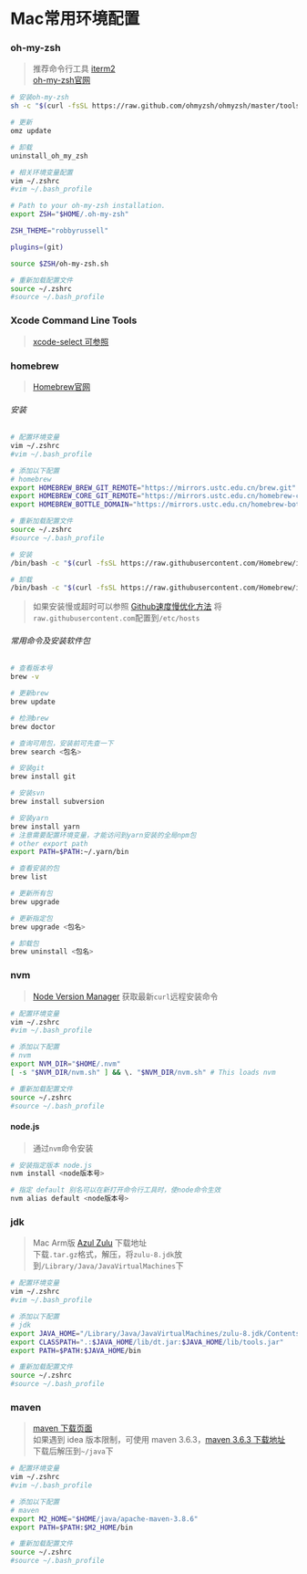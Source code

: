 # Mac常用环境配置

### oh-my-zsh

> 推荐命令行工具 [iterm2](https://iterm2.com/)  
> [oh-my-zsh官网](https://ohmyz.sh/)  

```bash
# 安装oh-my-zsh
sh -c "$(curl -fsSL https://raw.github.com/ohmyzsh/ohmyzsh/master/tools/install.sh)"

# 更新
omz update

# 卸载
uninstall_oh_my_zsh
```

```bash
# 相关环境变量配置
vim ~/.zshrc
#vim ~/.bash_profile

# Path to your oh-my-zsh installation.
export ZSH="$HOME/.oh-my-zsh"

ZSH_THEME="robbyrussell"

plugins=(git)

source $ZSH/oh-my-zsh.sh

# 重新加载配置文件
source ~/.zshrc
#source ~/.bash_profile
```

### Xcode Command Line Tools

> [xcode-select 可参照](https://github.com/nodejs/node-gyp/blob/main/macOS_Catalina.md#i-did-all-that-and-the-acid-test-still-does-not-pass--)  

### homebrew

> [Homebrew官网](https://brew.sh/index_zh-cn)  

###### 安装

```bash
# 配置环境变量
vim ~/.zshrc
#vim ~/.bash_profile

# 添加以下配置
# homebrew
export HOMEBREW_BREW_GIT_REMOTE="https://mirrors.ustc.edu.cn/brew.git"
export HOMEBREW_CORE_GIT_REMOTE="https://mirrors.ustc.edu.cn/homebrew-core.git"
export HOMEBREW_BOTTLE_DOMAIN="https://mirrors.ustc.edu.cn/homebrew-bottles"

# 重新加载配置文件
source ~/.zshrc
#source ~/.bash_profile
```

```bash
# 安装
/bin/bash -c "$(curl -fsSL https://raw.githubusercontent.com/Homebrew/install/master/install.sh)"

# 卸载
/bin/bash -c "$(curl -fsSL https://raw.githubusercontent.com/Homebrew/install/HEAD/uninstall.sh)"
```

> 如果安装慢或超时可以参照 [Github速度慢优化方法](../git-svn/git.md#github速度慢优化方法) 将```raw.githubusercontent.com```配置到```/etc/hosts```  

###### 常用命令及安装软件包

```bash
# 查看版本号
brew -v

# 更新brew
brew update

# 检测brew
brew doctor

# 查询可用包，安装前可先查一下
brew search <包名>

# 安装git
brew install git

# 安装svn
brew install subversion

# 安装yarn
brew install yarn
# 注意需要配置环境变量，才能访问到yarn安装的全局npm包
# other export path
export PATH=$PATH:~/.yarn/bin

# 查看安装的包
brew list

# 更新所有包
brew upgrade

# 更新指定包
brew upgrade <包名>

# 卸载包
brew uninstall <包名>
```

### nvm

> [Node Version Manager](https://github.com/nvm-sh/nvm) 获取最新```curl```远程安装命令  

```bash
# 配置环境变量
vim ~/.zshrc
#vim ~/.bash_profile

# 添加以下配置
# nvm
export NVM_DIR="$HOME/.nvm"
[ -s "$NVM_DIR/nvm.sh" ] && \. "$NVM_DIR/nvm.sh" # This loads nvm

# 重新加载配置文件
source ~/.zshrc
#source ~/.bash_profile
```

#### node.js

> 通过```nvm```命令安装  

```bash
# 安装指定版本 node.js
nvm install <node版本号>

# 指定 default 别名可以在新打开命令行工具时，使node命令生效
nvm alias default <node版本号>
```

### jdk

> Mac Arm版 [Azul Zulu](https://www.azul.com/downloads/?version=java-8-lts&os=macos&architecture=arm-64-bit&package=jdk) 下载地址  
> 下载```.tar.gz```格式，解压，将```zulu-8.jdk```放到```/Library/Java/JavaVirtualMachines```下  

```bash
# 配置环境变量
vim ~/.zshrc
#vim ~/.bash_profile

# 添加以下配置
# jdk
export JAVA_HOME="/Library/Java/JavaVirtualMachines/zulu-8.jdk/Contents/Home"
export CLASSPATH=".:$JAVA_HOME/lib/dt.jar:$JAVA_HOME/lib/tools.jar"
export PATH=$PATH:$JAVA_HOME/bin

# 重新加载配置文件
source ~/.zshrc
#source ~/.bash_profile
```

### maven

> [maven 下载页面](https://maven.apache.org/download.cgi)  
> 如果遇到 idea 版本限制，可使用 maven 3.6.3，[maven 3.6.3 下载地址](https://dlcdn.apache.org/maven/maven-3/3.6.3/binaries/apache-maven-3.6.3-bin.tar.gz)  
> 下载后解压到```~/java```下  

```bash
# 配置环境变量
vim ~/.zshrc
#vim ~/.bash_profile

# 添加以下配置
# maven
export M2_HOME="$HOME/java/apache-maven-3.8.6"
export PATH=$PATH:$M2_HOME/bin

# 重新加载配置文件
source ~/.zshrc
#source ~/.bash_profile
```
